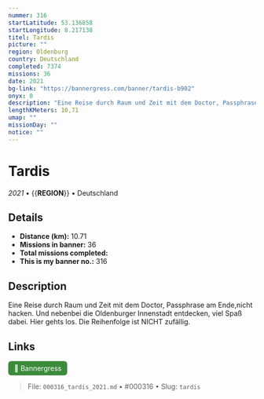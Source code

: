 ```yaml
---
nummer: 316
startLatitude: 53.136858
startLongitude: 8.217138
titel: Tardis
picture: ""
region: Oldenburg
country: Deutschland
completed: 7374
missions: 36
date: 2021
bg-link: "https://bannergress.com/banner/tardis-b902"
onyx: 0
description: "Eine Reise durch Raum und Zeit mit dem Doctor, Passphrase am Ende,nicht hacken. Und nebenbei die Oldenburger Innenstadt entdecken, viel Spaß dabei. Hier gehts los. Die Reihenfolge ist NICHT zufällig."
lengthKMeters: 10,71
umap: ""
missionDay: ""
notice: ""
---
```

# Tardis

*2021* • {{__REGION__}} • Deutschland





## Details
- **Distance (km):** 10.71
- **Missions in banner:** 36
- **Total missions completed:** 
- **This is my banner no.:** 316



## Description
Eine Reise durch Raum und Zeit mit dem Doctor, Passphrase am Ende,nicht hacken. Und nebenbei die Oldenburger Innenstadt entdecken, viel Spaß dabei. Hier gehts los. Die Reihenfolge ist NICHT zufällig.



## Links
<a href="https://bannergress.com/banner/tardis-b902" target="_blank" style="display:inline-block;margin-right:8px;padding:6px 12px;background:#3c8b3c;color:#fff;text-decoration:none;border-radius:6px;">🔗 Bannergress</a>



> File: `000316_tardis_2021.md` • #000316 • Slug: `tardis`
